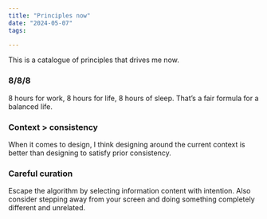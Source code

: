```yaml
---
title: "Principles now"
date: "2024-05-07"
tags:

---
```


This is a catalogue of principles that drives me now. 



### 8/8/8

8 hours for work, 8 hours for life, 8 hours of sleep. That’s a fair formula for a balanced life. 



### Context > consistency

When it comes to design, I think designing around the current context is better than designing to satisfy prior consistency. 



### Careful curation

Escape the algorithm by selecting information content with intention. Also consider stepping away from your screen and doing something completely different and unrelated. 
